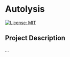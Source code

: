 # Autolysis

[![License: MIT](https://img.shields.io/badge/License-MIT-yellow.svg)](https://opensource.org/licenses/MIT)

## Project Description
...
